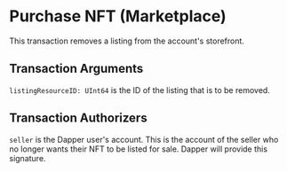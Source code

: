 # Purchase NFT (Marketplace)

This transaction removes a listing from the account's storefront.

## Transaction Arguments

`listingResourceID: UInt64` is the ID of the listing that is to be removed.

## Transaction Authorizers

`seller` is the Dapper user's account. This is the account of the seller who no longer wants their NFT to be listed
for sale. Dapper will provide this signature.
